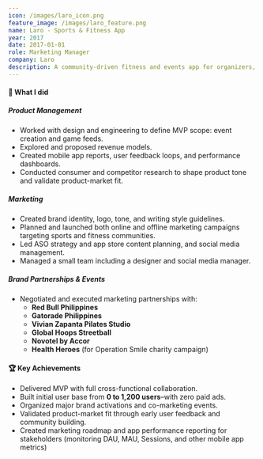 ```yaml
---
icon: /images/laro_icon.png
feature_image: /images/laro_feature.png
name: Laro - Sports & Fitness App
year: 2017
date: 2017-01-01
role: Marketing Manager
company: Laro
description: A community-driven fitness and events app for organizers, studios, and fitness/sports enthusiasts.
---
```


#### 📱 What I did

##### Product Management

- Worked with design and engineering to define MVP scope: event creation and game feeds.
- Explored and proposed revenue models.
- Created mobile app reports, user feedback loops, and performance dashboards.
- Conducted consumer and competitor research to shape product tone and validate product-market fit.

##### Marketing

- Created brand identity, logo, tone, and writing style guidelines.
- Planned and launched both online and offline marketing campaigns targeting sports and fitness communities.
- Led ASO strategy and app store content planning, and social media management.
- Managed a small team including a designer and social media manager.

##### Brand Partnerships & Events

- Negotiated and executed marketing partnerships with:
    - **Red Bull Philippines**
    - **Gatorade Philippines**
    - **Vivian Zapanta Pilates Studio**
    - **Global Hoops Streetball**
    - **Novotel by Accor**
    - **Health Heroes** (for Operation Smile charity campaign)

#### 🏆 Key Achievements

- Delivered MVP with full cross-functional collaboration.
- Built initial user base from **0 to 1,200 users**–with zero paid ads.
- Organized major brand activations and co-marketing events.
- Validated product-market fit through early user feedback and community building.
- Created marketing roadmap and app performance reporting for stakeholders (monitoring DAU, MAU, Sessions, and other mobile app metrics)